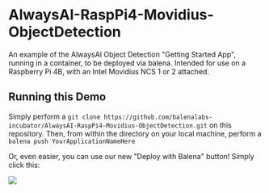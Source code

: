 # AlwaysAI-RaspPi4-Movidius-ObjectDetection
An example of the AlwaysAI Object Detection "Getting Started App", running in a container, to be deployed via balena.  Intended for use on a Raspberry Pi 4B, with an Intel Movidius NCS 1 or 2 attached.

## Running this Demo
Simply perform a `git clone https://github.com/balenalabs-incubator/AlwaysAI-RaspPi4-Movidius-ObjectDetection.git` on this repository. Then, from within the directory on your local machine, perform a `balena push YourApplicationNameHere`

Or, even easier, you can use our new "Deploy with Balena" button!  Simply click this:

[![](https://www.balena.io/deploy.png)](https://dashboard.balena-cloud.com/deploy)
